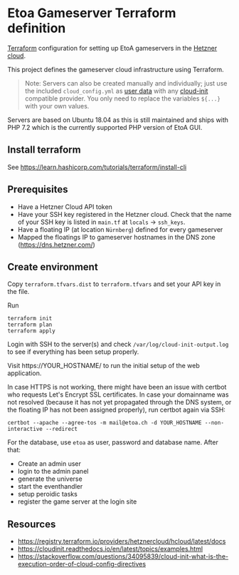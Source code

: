 # Etoa Gameserver Terraform definition

[Terraform](https://www.terraform.io/) configuration for setting up EtoA gameservers in the [Hetzner cloud](https://console.hetzner.cloud/).

This project defines the gameserver cloud infrastructure using Terraform.

> Note: Servers can also be created manually and individually; just use the included `cloud_config.yml` as [user data](https://cloudinit.readthedocs.io/en/latest/topics/format.html) with any [cloud-init](https://cloud-init.io/) compatible provider. You only need to replace the variables `${...}` with your own values.

Servers are based on Ubuntu 18.04 as this is still maintained and ships with PHP 7.2 which is the currently supported PHP version of EtoA GUI.

## Install terraform

See https://learn.hashicorp.com/tutorials/terraform/install-cli

## Prerequisites

* Have a Hetzner Cloud API token
* Have your SSH key registered in the Hetzner cloud. Check that the name of your SSH key is listed in `main.tf` at `locals` -> `ssh_keys`.
* Have a floating IP (at location `Nürnberg`) defined for every gameserver
* Mapped the floatings IP to gameserver hostnames in the DNS zone (https://dns.hetzner.com/)

## Create environment

Copy `terraform.tfvars.dist` to `terraform.tfvars` and set your API key in the file.

Run

    terraform init
    terraform plan
    terraform apply

Login with SSH to the server(s) and check `/var/log/cloud-init-output.log` to see if everything has been setup properly.

Visit https://YOUR_HOSTNAME/ to run the initial setup of the web application.

In case HTTPS is not working, there might have been an issue with certbot who requests Let's Encrypt SSL certificates. In case your domainname was not resolved (because it has not yet propagated through the DNS system, or the floating IP has not been assigned properly), run certbot again via SSH:

    certbot --apache --agree-tos -m mail@etoa.ch -d YOUR_HOSTNAME --non-interactive --redirect

For the database, use `etoa` as user, password and database name. After that:
* Create an admin user
* login to the admin panel
* generate the universe
* start the eventhandler
* setup peroidic tasks
* register the game server at the login site

## Resources

* https://registry.terraform.io/providers/hetznercloud/hcloud/latest/docs
* https://cloudinit.readthedocs.io/en/latest/topics/examples.html
* https://stackoverflow.com/questions/34095839/cloud-init-what-is-the-execution-order-of-cloud-config-directives

